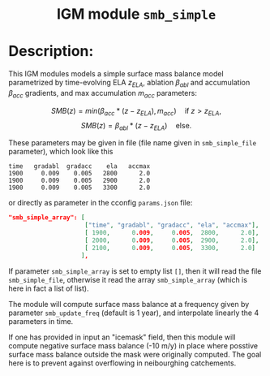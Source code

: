 
### <h1 align="center" id="title">IGM module `smb_simple` </h1>

# Description:

This IGM modules models a simple surface mass balance model parametrized by time-evolving ELA $z_{ELA}$, ablation $\beta_{abl}$ and accumulation $\beta_{acc}$ gradients, and max accumulation $m_{acc}$ parameters:

$$SMB(z) = min(\beta_{acc}*(z-z_{ELA}),m_{acc}) \quad \textrm{if} \; z> z_{ELA},$$
$$SMB(z) = \beta_{abl}*(z-z_{ELA}) \quad \textrm{else}.$$

 These parameters may be given in file (file name given in `smb_simple_file` parameter), which look like this

```dat
time   gradabl  gradacc    ela   accmax
1900     0.009    0.005   2800      2.0
1900     0.009    0.005   2900      2.0
1900     0.009    0.005   3300      2.0
```

 or directly as parameter in the cconfig `params.json` file:

```json
"smb_simple_array": [ 
                     ["time", "gradabl", "gradacc", "ela", "accmax"],
                     [ 1900,      0.009,     0.005,  2800,      2.0],
                     [ 2000,      0.009,     0.005,  2900,      2.0],
                     [ 2100,      0.009,     0.005,  3300,      2.0]
                    ],
```

If parameter `smb_simple_array` is set to empty list `[]`, then it will read the file `smb_simple_file`, otherwise it read the array `smb_simple_array` (which is here in fact a list of list).

The module will compute surface mass balance at a frequency given by parameter `smb_update_freq` (default is 1 year), and interpolate linearly the 4 parameters in time.

If one has provided in input an "icemask" field, then this module will compute negative surface mass balance (-10 m/y) in place where posstive surface mass balance outside the mask were originally computed. The goal here is to prevent against overflowing in neibourghing catchements.